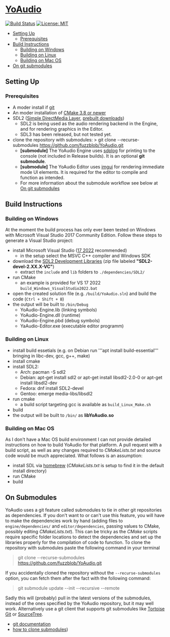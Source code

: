 # [YoAudio](../README.md)
[![Build Status](https://travis-ci.org/fuzzblob/YoAudio.svg?branch=master)](https://travis-ci.org/fuzzblob/YoAudio)  [![License: MIT](https://img.shields.io/badge/License-MIT-yellow.svg)](LICENSE)

- [Setting Up](#setup)
	- [Prerequisites](#prerequisites)
- [Build Instructions](#build)
	- [Building on Windows](#windows)
	- [Building on Linux](#linux)
	- [Building on Mac OS](#macos)
- [On git submodules](#submodules)

## Setting Up <a name="setup"></a>

### Prerequisites <a name="prerequisites"></a>

- A moder install if [git](https://git-scm.com/downloads)
- An moder installation of [CMake 3.8 or newer](https://cmake.org/)
- SDL2 ([Simple DirectMedia Layer](https://www.libsdl.org/), [prebuilt downloads](https://github.com/libsdl-org/SDL/releases))
	- SDL2 is being used as the audio rendering backend in the Engine, and for rendering graphics in the Editor.
	- SDL3 has been released, but not tested yet.
- clone the repository with submodules: > git clone --recurse-submodules https://github.com/fuzzblob/YoAudio.git
	- **[submodule]** The YoAudio Engine uses [sdplog](https://github.com/gabime/spdlog) for printing to the console (not included in Release builds). It is an optional **git submodule**.
	- **[submodule]** The YoAudio Editor uses [imgui](https://github.com/ocornut/imgui) for rendering immediate mode UI elements. It is required for the editor to compile and function as intended.
	- For more information about the submodule workflow see below at [On git submodules](#submodules)

## Build Instructions <a name="build"></a>

### Building on Windows <a name="windows"></a>

At the moment the build process has only ever been tested on Windows with Microsoft Visual Studio 2017 Community Edition. Follow these steps to generate a Visual Studio project:

- install Microsoft Visual Studio ([17 2022](https://visualstudio.microsoft.com/thank-you-downloading-visual-studio/?sku=Community&channel=Release&version=VS2022) recommended)
	- in the setup select the MSVC C++ compiler and Windows SDK
- download the [SDL2 Development Libraries](https://github.com/libsdl-org/SDL/releases/download/release-2.32.2/SDL2-devel-2.32.2-VC.zip) (zip file labeled **"SDL2-devel-2.XX.X-VC"**)
	- extract the `include` and `lib` folders to `./dependencies/SDL2/`
- run CMake
	- an example is provided for VS 17 2022 `build_Windows_VisualStudio2022.bat`
- open the created solution file (e.g. `/build/YoAudio.sln`) and build the code (`Ctrl + Shift + B`)
- the output will be built to `/bin/Debug`
	- YoAudio-Engine.lib (linking symbols)
	- YoAudio-Engine.dll (runtime)
	- YoAudio-Engine.pbd (debug symbols)
	- YaAudio-Editor.exe (executable editor programm)

### Building on Linux <a name="linux"></a>

- install build essetials (e.g. on Debian run '''apt install build-essential''' bringing in libc-dev, gcc, g++, make)
- install cmake
- install SDL2:
    - Arch: pacman -S sdl2
    - Debian: apt-get install sdl2 or apt-get install libsdl2-2.0-0 or apt-get install libsdl2-dev
    - Fedora: dnf install SDL2-devel
    - Gentoo: emerge media-libs/libsdl2
- run cmake
	- a build script targeting gcc is available as `build_Linux_Make.sh`
- build
- the output will be built to `/bin/` as **libYoAudio.so**

### Building on Mac OS <a name="macos"></a>

As I don't have a Mac OS build environment I can not provide detailed instructions on how to build YoAudio for that platform. A pull request with a build script, as well as any changes required to *CMakeLists.txt* and source code would be much appreciated. What follows is an assumption:

- install SDL via [homebrew](https://brew.sh/) (*CMakeLists.txt* is setup to find it in the default install directory)
- run CMake
- build

## On Submodules <a name="submodules"></a>

YoAudio uses a git feature called submodules to tie in other git repositories as dependencies. If you don't want to or can't use this feature, you will have to make the dependencies work by hand (adding files to `engine/dependencies/` and `editor/dependencies`, passing values to CMake, possibly editing *CMakeLists.txt*). This can be tricky as the *CMake* scripts require specific folder locations to detect the dependencies and set up the libraries properly for the compilation of code to function.
To clone the repository with submodules paste the following command in your terminal

> git clone --recurse-submodules https://github.com/fuzzblob/YoAudio.git

If you accidentally cloned the repository without the `--recurse-submodules` option, you can fetch them after the fact with the following command:

> git submodule update --init --recursive --remote

Sadly this will (probably) pull in the latest versions of the submodules, instead of the ones specified by the YoAudio repository, but it may well work.
Alternatively use a git client that supports git submodules like [Tortoise Git](https://tortoisegit.org/) or [SourceTree](https://www.sourcetreeapp.com/).

- [git documentation](https://git-scm.com/book/en/v2/Git-Tools-Submodules)
- [how to clone submodules](https://stackoverflow.com/questions/3796927/how-to-git-clone-including-submodules))
